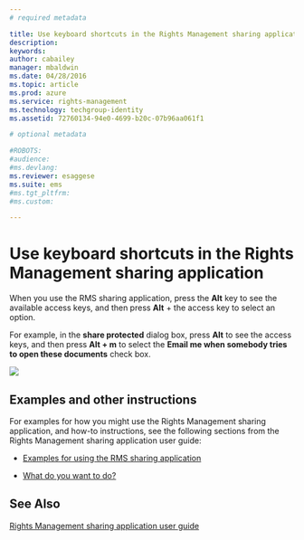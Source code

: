 ```yaml
---
# required metadata

title: Use keyboard shortcuts in the Rights Management sharing application | Azure RMS
description:
keywords:
author: cabailey
manager: mbaldwin
ms.date: 04/28/2016
ms.topic: article
ms.prod: azure
ms.service: rights-management
ms.technology: techgroup-identity
ms.assetid: 72760134-94e0-4699-b20c-07b96aa061f1

# optional metadata

#ROBOTS:
#audience:
#ms.devlang:
ms.reviewer: esaggese
ms.suite: ems
#ms.tgt_pltfrm:
#ms.custom:

---
```


# Use keyboard shortcuts in the Rights Management sharing application
When you use the RMS sharing application, press the **Alt** key to see the available access keys, and then press **Alt** + the access key to select an option.

For example, in the **share protected** dialog box, press **Alt** to see the access keys, and then press **Alt + m** to select the **Email me when somebody tries to open these documents** check box.

![](./media/ADRMS_MSRMSApp_AccessKeys.png)

## Examples and other instructions
For examples for how you might use the Rights Management sharing application, and how-to instructions, see the following sections from the Rights Management sharing application user guide:

-   [Examples for using the RMS sharing application](rights-management-sharing-application-user-guide.md#BKMK_SharingExamples)

-   [What do you want to do?](rights-management-sharing-application-user-guide.md#BKMK_SharingInstructions)

## See Also
[Rights Management sharing application user guide](rights-management-sharing-application-user-guide.md)

